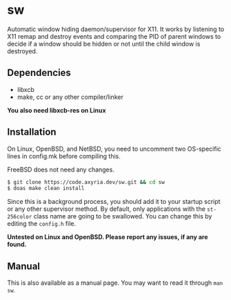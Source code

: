 # sw

Automatic window hiding daemon/supervisor for X11. It works by listening to X11 remap
and destroy events and comparing the PID of parent windows to decide if a window should
be hidden or not until the child window is destroyed.

## Dependencies

-   libxcb
-   make, cc or any other compiler/linker

**You also need libxcb-res on Linux**

## Installation

On Linux, OpenBSD, and NetBSD, you need to uncomment two OS-specific lines in config.mk
before compiling this.

FreeBSD does not need any changes.

```sh
$ git clone https://code.axyria.dev/sw.git && cd sw
$ doas make clean install
```

Since this is a background process, you should add it to your startup script or any other
supervisor method. By default, only applications with the `st-256color` class name are
going to be swallowed. You can change this by editing the `config.h` file.

**Untested on Linux and OpenBSD. Please report any issues, if any are found.**

## Manual

This is also available as a manual page. You may want to read it through `man sw`.
